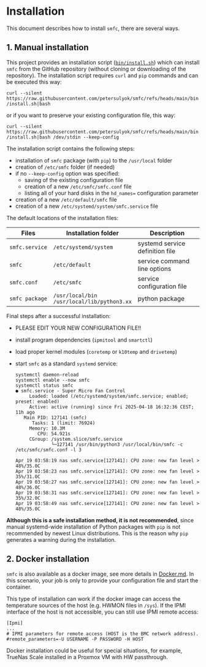 # Installation
This document describes how to install `smfc`, there are several ways.  

## 1. Manual installation
This project provides an installation script ([`bin/install.sh`](https://raw.githubusercontent.com/petersulyok/smfc/refs/heads/main/bin/install.sh))
which can install `smfc` from the GitHub repository (without cloning or downloading of the repository).
The installation script requires `curl` and `pip` commands and can be executed this way:

`curl --silent https://raw.githubusercontent.com/petersulyok/smfc/refs/heads/main/bin/install.sh|bash`

or if you want to preserve your existing configuration file, this way:

`curl --silent https://raw.githubusercontent.com/petersulyok/smfc/refs/heads/main/bin/install.sh|bash /dev/stdin --keep-config`

The installation script contains the following steps:

  - installation of `smfc` package (with `pip`) to the `/usr/local` folder
  - creation of `/etc/smfc` folder (if needed)
  - if no `--keep-config` option was specified:
    - saving of the existing configuration file
    - creation of a new `/etc/smfc/smfc.conf` file
    - listing all of your hard disks in the `hd_names=` configuration parameter  
  - creation of a new `/etc/default/smfc` file
  - creation of a new `/etc/systemd/system/smfc.service` file

The default locations of the installation files: 

| Files           | Installation folder                               | Description                     |
|-----------------|---------------------------------------------------|---------------------------------|
| `smfc.service`  | `/etc/systemd/system`                             | systemd service definition file |
| `smfc`          | `/etc/default`                                    | service command line options    |
| `smfc.conf`     | `/etc/smfc`                                       | service configuration file      |
| `smfc package`  | `/usr/local/bin`<br/> `/usr/local/lib/python3.xx` | python package                  |

Final steps after a successful installation:
  - PLEASE EDIT YOUR NEW CONFIGURATION FILE!!
  - install program dependencies (`ipmitool` and `smartctl`)
  - load proper kernel modules (`coretemp` or `k10temp` and `drivetemp`)
  - start `smfc` as a standard `systemd` service:

    ```
    systemctl daemon-reload
    systemctl enable --now smfc
    systemctl status smfc
    ● smfc.service - Super Micro Fan Control
         Loaded: loaded (/etc/systemd/system/smfc.service; enabled; preset: enabled)
         Active: active (running) since Fri 2025-04-18 16:32:36 CEST; 11h ago
       Main PID: 127141 (smfc)
          Tasks: 1 (limit: 76924)
         Memory: 10.3M
            CPU: 54.921s
         CGroup: /system.slice/smfc.service
                 └─127141 /usr/bin/python3 /usr/local/bin/smfc -c /etc/smfc/smfc.conf -l 3
    
    Apr 19 03:58:19 nas smfc.service[127141]: CPU zone: new fan level > 48%/35.0C
    Apr 19 03:58:23 nas smfc.service[127141]: CPU zone: new fan level > 35%/31.0C
    Apr 19 03:58:27 nas smfc.service[127141]: CPU zone: new fan level > 48%/36.0C
    Apr 19 03:58:31 nas smfc.service[127141]: CPU zone: new fan level > 35%/32.0C
    Apr 19 03:58:49 nas smfc.service[127141]: CPU zone: new fan level > 48%/35.0C
    ```

**Although this is a safe installation method, it is not recommended**, since manual systemd-wide installation of Python packages with `pip` is not recommended by newest Linux distributions. 
This is the reason why `pip` generates a warning during the installation. 

## 2. Docker installation
`smfc` is also available as a docker image, see more details in [Docker.md](../docker/Docker.md). In this scenario, your job is only to provide your configuration file and start the container. 

This type of installation can work if the docker image can access the temperature sources of the host (e.g. HWMON files in `/sys`).
If the IPMI interface of the host is not accessible, you can still use IPMI remote access:

    [Ipmi]
    ...
    # IPMI parameters for remote access (HOST is the BMC network address).
    #remote_parameters=-U USERNAME -P PASSWORD -H HOST

Docker installation could be useful for special situations, for example, TrueNas Scale installed in a Proxmox VM with HW passthrough.
